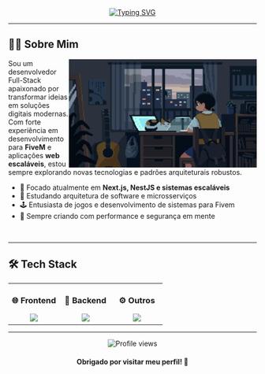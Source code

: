 <div align="center">
  <a href="https://git.io/typing-svg">
    <img src="https://readme-typing-svg.demolab.com?font=Fira+Code&weight=500&size=22&pause=1000&color=42E3F5&center=true&vCenter=true&width=600&lines=%E2%9A%99+Welcome+to+my+Dev+Space!+%CB%99%E1%B5%95%CB%99;%F0%9F%92%BB+Full-Stack+Developer+|+Tech+Enthusiast;%F0%9F%92%BB+FiveM+%7C+Web+%7C+Infra+Lover" alt="Typing SVG" />
  </a>
</div>

---

## 👨‍💻 Sobre Mim

<img align="right" alt="Coding GIF" height="220px" src="dnzx.gif">

Sou um desenvolvedor Full-Stack apaixonado por transformar ideias em soluções digitais modernas. Com forte experiência em desenvolvimento para **FiveM** e aplicações **web escaláveis**, estou sempre explorando novas tecnologias e padrões arquiteturais robustos.

- 🔭 Focado atualmente em **Next.js, NestJS e sistemas escaláveis**
- 🧠 Estudando arquitetura de software e microsserviços
- 🕹️ Entusiasta de jogos e desenvolvimento de sistemas para Fivem
- 🚀 Sempre criando com performance e segurança em mente

<br clear="right">

---

## 🛠️ Tech Stack

<table>
  <tr>
    <td valign="top" width="33%">
      <h3 align="center">🌐 Frontend</h3>
      <div align="center">
        <img src="https://skillicons.dev/icons?i=react,nextjs,ts,js,tailwind,sass,html,css" height="40" />
      </div>
    </td>
    <td valign="top" width="33%">
      <h3 align="center">🧠 Backend</h3>
      <div align="center">
        <img src="https://skillicons.dev/icons?i=nestjs,nodejs,express,prisma,mysql,postgres" height="40" />
      </div>
    </td>
    <td valign="top" width="33%">
      <h3 align="center">⚙️ Outros</h3>
      <div align="center">
        <img src="https://skillicons.dev/icons?i=lua,docker,supabase,git,vercel" height="40" />
      </div>
    </td>
  </tr>
</table>

---

<div align="center">
  <img src="https://komarev.com/ghpvc/?username=DnzxDevop&style=flat-square&color=42e3f5" alt="Profile views"/>
  <br />
  <h4>Obrigado por visitar meu perfil! 🚀</h4>
</div>
